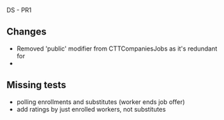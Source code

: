 DS - PR1

## Changes
- Removed 'public' modifier from CTTCompaniesJobs as it's redundant for 
- 
## Missing tests
- polling enrollments and substitutes (worker ends job offer)
- add ratings by just enrolled workers, not substitutes
